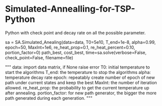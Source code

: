 # Simulated-Annealling-for-TSP-Python
Python with check point and decay rate on all the possible parameter.

sa = SA.Simulated_Anealing(data=data, T0=5e10, T_end=1e-8, alpha=0.99, epoch=50, MaxInt=1e6,
                                   re_heat_prop=0.1, re_heat_percent=0.10, portion_factor=0)
path_best, cost_best, time=sa.solve(verbose=False, check_point=False, filename=file)

"""
data: import data matrix, if None raise error
T0: initial temperature to start the algorithms
T_end: the temperature to stop the algorithms
alpha: temperature decay rate
epoch: repeatably create number of epoch of new path under current states and keep the best
MaxInt: the number of iteration allowed.
re_heat_prop: the probability to get the current temperature up after annealing.
portion_factor: for new path generator, the bigger the more path generated during each generation.
"""
